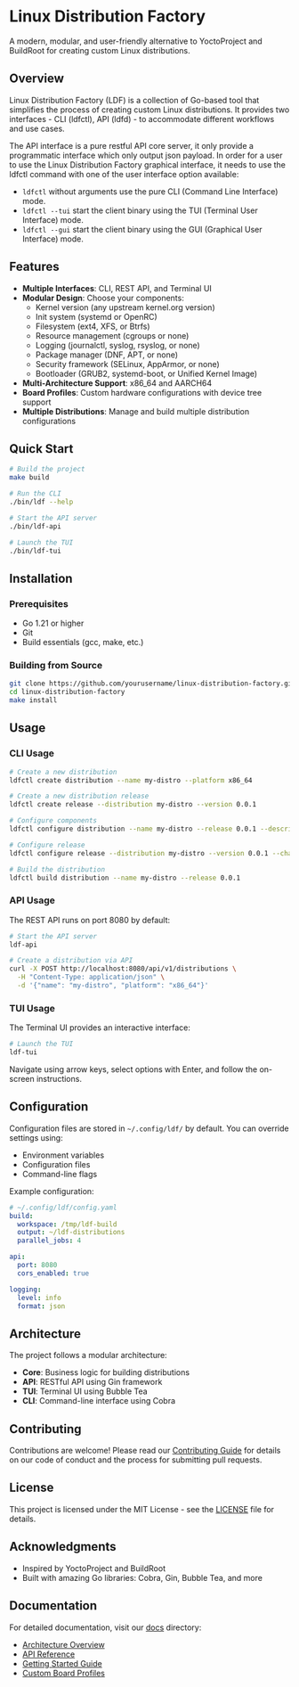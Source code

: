 # Linux Distribution Factory

A modern, modular, and user-friendly alternative to YoctoProject and BuildRoot for creating custom Linux distributions.

## Overview

Linux Distribution Factory (LDF) is a collection of Go-based tool that simplifies the process of creating custom Linux distributions. It provides two interfaces - CLI (ldfctl), API (ldfd) - to accommodate different workflows and use cases.

The API interface is a pure restful API core server, it only provide a programmatic interface which only output json payload.
In order for a user to use the Linux Distribution Factory graphical interface, it needs to use the ldfctl command with one of the user interface option available:
- `ldfctl` without arguments use the pure CLI (Command Line Interface) mode.
- `ldfctl --tui` start the client binary using the TUI (Terminal User Interface) mode.
- `ldfctl --gui` start the client binary using the GUI (Graphical User Interface) mode.

## Features

- **Multiple Interfaces**: CLI, REST API, and Terminal UI
- **Modular Design**: Choose your components:
  - Kernel version (any upstream kernel.org version)
  - Init system (systemd or OpenRC)
  - Filesystem (ext4, XFS, or Btrfs)
  - Resource management (cgroups or none)
  - Logging (journalctl, syslog, rsyslog, or none)
  - Package manager (DNF, APT, or none)
  - Security framework (SELinux, AppArmor, or none)
  - Bootloader (GRUB2, systemd-boot, or Unified Kernel Image)
- **Multi-Architecture Support**: x86_64 and AARCH64
- **Board Profiles**: Custom hardware configurations with device tree support
- **Multiple Distributions**: Manage and build multiple distribution configurations

## Quick Start

```bash
# Build the project
make build

# Run the CLI
./bin/ldf --help

# Start the API server
./bin/ldf-api

# Launch the TUI
./bin/ldf-tui
```

## Installation

### Prerequisites

- Go 1.21 or higher
- Git
- Build essentials (gcc, make, etc.)

### Building from Source

```bash
git clone https://github.com/yourusername/linux-distribution-factory.git
cd linux-distribution-factory
make install
```

## Usage

### CLI Usage

```bash
# Create a new distribution
ldfctl create distribution --name my-distro --platform x86_64

# Create a new distribution release
ldfctl create release --distribution my-distro --version 0.0.1

# Configure components
ldfctl configure distribution --name my-distro --release 0.0.1 --description my-awesome-distribution

# Configure release
ldfctl configure release --distribution my-distro --version 0.0.1 --channel alpha --author my-name --kernel 6.7.1 --init systemd --filesystem ext4

# Build the distribution
ldfctl build distribution --name my-distro --release 0.0.1
```

### API Usage

The REST API runs on port 8080 by default:

```bash
# Start the API server
ldf-api

# Create a distribution via API
curl -X POST http://localhost:8080/api/v1/distributions \
  -H "Content-Type: application/json" \
  -d '{"name": "my-distro", "platform": "x86_64"}'
```

### TUI Usage

The Terminal UI provides an interactive interface:

```bash
# Launch the TUI
ldf-tui
```

Navigate using arrow keys, select options with Enter, and follow the on-screen instructions.

## Configuration

Configuration files are stored in `~/.config/ldf/` by default. You can override settings using:

- Environment variables
- Configuration files
- Command-line flags

Example configuration:

```yaml
# ~/.config/ldf/config.yaml
build:
  workspace: /tmp/ldf-build
  output: ~/ldf-distributions
  parallel_jobs: 4

api:
  port: 8080
  cors_enabled: true

logging:
  level: info
  format: json
```

## Architecture

The project follows a modular architecture:

- **Core**: Business logic for building distributions
- **API**: RESTful API using Gin framework
- **TUI**: Terminal UI using Bubble Tea
- **CLI**: Command-line interface using Cobra

## Contributing

Contributions are welcome! Please read our [Contributing Guide](CONTRIBUTING.md) for details on our code of conduct and the process for submitting pull requests.

## License

This project is licensed under the MIT License - see the [LICENSE](LICENSE) file for details.

## Acknowledgments

- Inspired by YoctoProject and BuildRoot
- Built with amazing Go libraries: Cobra, Gin, Bubble Tea, and more

## Documentation

For detailed documentation, visit our [docs](docs/) directory:

- [Architecture Overview](docs/ARCHITECTURE.md)
- [API Reference](docs/API.md)
- [Getting Started Guide](docs/guides/getting-started.md)
- [Custom Board Profiles](docs/guides/custom-board.md)
